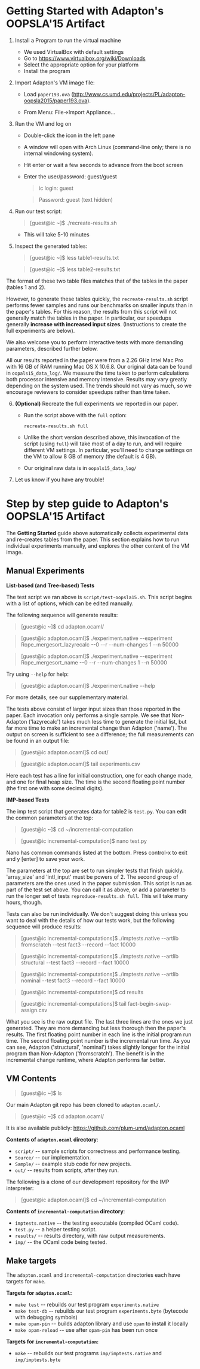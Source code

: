 Getting Started with Adapton's OOPSLA'15 Artifact
=================================================

1. Install a Program to run the virtual machine

    * We used VirtualBox with default settings
    * Go to https://www.virtualbox.org/wiki/Downloads
    * Select the appropriate option for your platform
    * Install the program

2. Import Adapton's VM image file:

    * Load `paper193.ova` (http://www.cs.umd.edu/projects/PL/adapton-oopsla2015/paper193.ova).

    * From Menu: File->Import Appliance...

3. Run the VM and log on

    * Double-click the icon in the left pane
    * A window will open with Arch Linux (command-line only; there is no internal windowing system).
    * Hit enter or wait a few seconds to advance from the boot screen
    * Enter the user/password: guest/guest

      >ic login: guest

      >Password: guest (text hidden)

4. Run our test script:

    >[guest@ic ~]$ ./recreate-results.sh

    * This will take 5-10 minutes

5. Inspect the generated tables:

    >[guest@ic ~]$ less table1-results.txt

    >[guest@ic ~]$ less table2-results.txt

 The format of these two table files matches that of the tables in the paper (tables 1 and 2).

 However, to generate these tables quickly, the `recreate-results.sh`
 script performs fewer samples and runs our benchmarks on smaller
 inputs than in the paper's tables.  For this reason, the results from
 this script will not generally match the tables in the paper.  In
 particular, our speedups generally **increase with increased input
 sizes**.  (Instructions to create the full experiments are below).

 We also welcome you to perform interactive tests with more demanding
 parameters, described further below.

 All our results reported in the paper were from a 2.26 GHz Intel Mac
 Pro with 16 GB of RAM running Mac OS X 10.6.8. Our original data can
 be found in `oopals15_data_log/`. We measure the time
 taken to perform calculations both processor intensive and memory
 intensive. Results may vary greatly depending on the system used. The
 trends should not vary as much, so we encourage reviewers to consider
 speedups rather than time taken.

6. **(Optional)** Recreate the full experiments we reported in our paper.

    * Run the script above with the `full` option:

      `recreate-results.sh full`

    * Unlike the short version described above, this invocation of the
    script (using `full`) will take most of a day to run, and will
    require different VM settings.  In particular, you'll need to
    change settings on the VM to allow 8 GB of memory (the default is
    4 GB).

    * Our original raw data is in `oopals15_data_log/`

7. Let us know if you have any trouble!

Step by step guide to Adapton's OOPSLA'15 Artifact
==================================================

The **Getting Started** guide above automatically collects
experimental data and re-creates tables from the paper. This section
explains how to run individual experiments manually, and explores the
other content of the VM image.

Manual Experiments
----------------------

**List-based (and Tree-based) Tests**

The test script we ran above is `script/test-oopsla15.sh`. This script
begins with a list of options, which can be edited manually.

The following sequence will generate results:

  >[guest@ic ~]$ cd adapton.ocaml/

  >[guest@ic adapton.ocaml]$ ./experiment.native --experiment Rope_mergesort_lazyrecalc --0 --r --num-changes 1 --n 50000

  >[guest@ic adapton.ocaml]$ ./experiment.native --experiment Rope_mergesort_name --0 --r --num-changes 1 --n 50000

Try using `--help` for help:

  >[guest@ic adapton.ocaml]$ ./experiment.native --help

For more details, see our supplementary material.

The tests above consist of larger input sizes than those reported in
the paper.  Each invocation only performs a single sample. We see that
Non-Adapton ('lazyrecalc') takes much less time to generate the
initial list, but far more time to make an incremental change than
Adapton ('name'). The output on screen is sufficient to see a
difference; the full measurements can be found in an output file:

  >[guest@ic adapton.ocaml]$ cd out/
  
  >[guest@ic adapton.ocaml]$ tail experiments.csv

Here each test has a line for initial construction, one for each
change made, and one for final heap size. The time is the second
floating point number (the first one with some decimal digits).

**IMP-based Tests**

The imp test script that generates data for table2 is `test.py`. You can edit the common parameters at the top:

  >[guest@ic ~]$ cd ~/incremental-computation

  >[guest@ic incremental-computation]$ nano test.py

Nano has common commands listed at the bottom. Press control-x to exit and y [enter] to save your work.

The parameters at the top are set to run simpler tests that finish
quickly. 'array_size' and 'intl_input' must be powers of 2. The second
group of parameters are the ones used in the paper submission. This
script is run as part of the test set above. You can call it as above,
or add a parameter to run the longer set of tests
`reproduce-results.sh full`. This will take many hours, though.

Tests can also be run individually. We don't suggest doing this unless
you want to deal with the details of how our tests work, but the
following sequence will produce results:

  >[guest@ic incremental-computations]$ ./imptests.native --artlib fromscratch --test fact3 --record --fact 10000

  >[guest@ic incremental-computations]$ ./imptests.native --artlib structural --test fact3 --record --fact 10000

  >[guest@ic incremental-computations]$ ./imptests.native --artlib nominal --test fact3 --record --fact 10000

  >[guest@ic incremental-computations]$ cd results

  >[guest@ic incremental-computations]$ tail fact-begin-swap-assign.csv

What you see is the raw output file. The last three lines are the ones
we just generated. They are more demanding but less thorough then the
paper's results. The first floating point number in each line is the
initial program run time. The second floating point number is the
incremental run time. As you can see, Adapton ('structural',
'nominal') takes slightly longer for the initial program than
Non-Adapton ('fromscratch'). The benefit is in the incremental change
runtime, where Adapton performs far better.

VM Contents
---------------

  >[guest@ic ~]$ ls

Our main Adapton git repo has been cloned to `adapton.ocaml/`.

  >[guest@ic ~]$ cd adapton.ocaml/

It is also available publicly: https://github.com/plum-umd/adapton.ocaml

**Contents of `adapton.ocaml` directory**:
    
* `script/`  -- sample scripts for correctness and performance testing.
* `Source/`  -- our implementation. 
* `Sample/`  -- example stub code for new projects.
* `out/`     -- results from scripts, after they run.

The following is a clone of our development repository for the IMP interpreter:

  >[guest@ic adapton.ocaml]$ cd ~/incremental-computation

**Contents of `incremental-computation` directory**:

* `imptests.native` -- the testing executable (compiled OCaml code).
* `test.py`         -- a helper testing script.
* `results/`        -- results directory, with raw output measurements.
* `imp/`            -- the OCaml code being tested.

Make targets
---------------

The `adapton.ocaml` and `incremental-computation` directories each have targets for `make`.

**Targets for `adapton.ocaml`:**

* `make test`         -- rebuilds our test program `experiments.native`
* `make test-db`      -- rebuilds our test program `experiments.byte` (bytecode with debugging symbols)
* `make opam-pin`     -- builds adapton library and use `opam` to install it locally
* `make opam-reload`  -- use after `opam-pin` has been run once

**Targets for `incremental-computation`:**

* `make`  -- rebuilds our test programs `imp/imptests.native` and `imp/imptests.byte`
